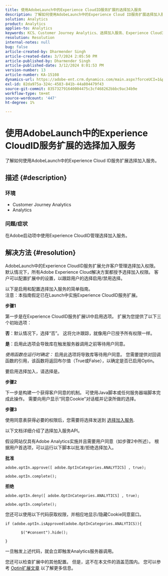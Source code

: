 ```yaml
---
title: 使用AdobeLaunch中的Experience CloudID服务扩展的选择加入服务
description: 了解如何使用AdobeLaunch中的Experience Cloud ID服务扩展选择加入服务。
solution: Analytics
product: Analytics
applies-to: Analytics
keywords: KCS、Customer Journey Analytics、选择加入服务、Experience CloudID服务扩展、AdobeLaunch、Adobe Analytics
resolution: Resolution
internal-notes: null
bug: false
article-created-by: Dharmender Singh
article-created-date: 3/7/2024 2:05:50 PM
article-published-by: Dharmender Singh
article-published-date: 3/12/2024 8:01:53 PM
version-number: 13
article-number: KA-15108
dynamics-url: https://adobe-ent.crm.dynamics.com/main.aspx?forceUCI=1&pagetype=entityrecord&etn=knowledgearticle&id=9324ddc9-8bdc-ee11-904d-6045bd006d92
exl-id: 82da975a-324c-4583-841b-44a804479f43
source-git-commit: 835732791640004475c3cf468262bbbc9ac34b9e
workflow-type: tm+mt
source-wordcount: '447'
ht-degree: 1%

---
```


# 使用AdobeLaunch中的Experience CloudID服务扩展的选择加入服务


了解如何使用AdobeLaunch中的Experience Cloud ID服务扩展选择加入服务。

## 描述 {#description}


### 环境

- Customer Journey Analytics
- Analytics




### 问题/症状

在Adobe启动项中使用Experience CloudID管理选择加入服务。


## 解决方法 {#resolution}


AdobeLaunch中的Experience CloudID服务扩展允许客户管理选择加入权限。 默认情况下，所有Adobe Experience Cloud解决方案都授予选择加入权限。 客户可以配置扩展中的设置，以跟踪用户的选择启用/禁用选择。

以下是启用和配置选择加入服务的简单指南。
<br>注意：本指南假定已在Launch中实施Experience CloudID服务扩展。<br>


<b>步骤1</b>

第一步是在Experience CloudID服务扩展UI中启用选项。 扩展为您提供了以下三个初始选项：

<b>否</b>：默认情况下，选择“否”。 这将允许跟踪，就像用户已授予所有权限一样。

<b>是</b>：启用此选项会导致库在触发服务器调用之前等待用户同意。

*使用函数在运行时确定：* 启用此选项将导致库等待用户同意。 您需要提供对回调函数的引用，该函数将返回布尔值（True或False），以确定是否已启用Optin。

要启用选择加入，请选择是。



<b>步骤2</b>

下一步是构建一个获得客户同意的机制。 可使用Java脚本或任何服务器端脚本完成此操作。 需要向用户显示“同意Cookie”对话框并记录所做的选择。



<b>步骤3</b>

使用同意表获得必要的权限后，您需要将选择发送到 [选择加入服务](https://experienceleague.adobe.com/docs/id-service/using/implementation/opt-in-service/launch.html).

以下文档详细介绍了选择加入服务API。

假设网站仅具有Adobe Analytics实施并且需要用户同意（如步骤2中所述）。 根据用户首选项，可以运行以下脚本以批准/拒绝选择加入。

<b>批准</b>


```
adobe.optIn.approve([ adobe.OptInCategories.ANALYTICS] , true);

adobe.optIn.complete();
```




<b>拒绝</b>


```
adobe.optIn.deny([ adobe.OptInCategories.ANALYTICS] , true);

adobe.optIn.complete();
```




您还可以使用以下代码获取权限，并相应地显示/隐藏Cookie同意窗口。


```
if (adobe.optIn.isApproved(adobe.OptInCategories.ANALYTICS)){

       $("#consent").hide();

}
```




一旦触发上述代码，就会立即触发Analytics服务器调用。

您还可以检查扩展中的其他配置。 但是，这不在本文件的涵盖范围内。 您可以参考 [Optin扩展文章](https://experienceleague.adobe.com/docs/id-service/using/implementation/opt-in-service/launch.html) 以了解更多信息。

